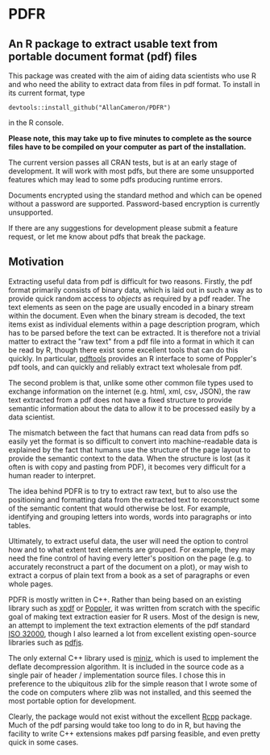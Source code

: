 # PDFR 

## An R package to extract usable text from portable document format (pdf) files

This package was created with the aim of aiding data scientists who
use R and who need the ability to extract data from files in pdf format. To
install in its current format, type 
```
devtools::install_github("AllanCameron/PDFR") 
``` 
in the R console.

**Please note, this may take up to five minutes to complete as the source files 
have to be compiled on your computer as part of the installation.**

The current version passes all CRAN tests, but is at an early stage of
development. It will work with most pdfs, but there are some unsupported
features which may lead to some pdfs producing runtime errors.

Documents encrypted using the standard method and which can be opened
without a password are supported. Password-based encryption is currently
unsupported.

If there are any suggestions for development please submit a feature request,
or let me know about pdfs that break the package.

## Motivation 
Extracting useful data from pdf is difficult for two reasons. Firstly, the pdf 
format primarily consists of binary data, which is laid out in such a way as to 
provide quick random access to *objects* as required by a pdf reader. The text 
elements as seen on the page are usually encoded in a binary stream within the 
document. Even when the binary stream is decoded, the text items exist as 
individual elements within a page description program, which has to be parsed 
before the text can be extracted. It is therefore not a trivial matter to 
extract the "raw text" from a pdf file into a format in which it can be read by 
R, though there exist some excellent tools that can do this quickly. In 
particular, 
[pdftools](https://ropensci.org/blog/2016/03/01/pdftools-and-jeroen/)
provides an R interface to some of Poppler's pdf tools, and can quickly and 
reliably extract text wholesale from pdf. 

The second problem is that, unlike some other common file types used to exchange 
information on the internet (e.g. html, xml, csv, JSON), the raw text extracted 
from a pdf does not have a fixed structure to provide semantic information about 
the data to allow it to be processed easily by a data scientist. 

The mismatch between the fact that humans can read data from pdfs so easily yet 
the format is so difficult to convert into machine-readable data is explained by 
the fact that humans use the structure of the page layout to provide the 
semantic context to the data. When the structure is lost (as it often is with
copy and pasting from PDF), it becomes very difficult for a human reader to 
interpret. 

The idea behind PDFR is to try to extract raw text, but to also use the 
positioning and formatting data from the extracted text to reconstruct some of 
the semantic content that would otherwise be lost. For example, identifying and 
grouping letters into words, words into paragraphs or into tables. 

Ultimately, to extract useful data, the user will need the option to control how 
and to what extent text elements are grouped. For example, they may need the 
fine control of having every letter's position on the page (e.g. to accurately 
reconstruct a part of the document on a plot), or may wish to extract a corpus 
of plain text from a book as a set of paragraphs or even whole pages.  

PDFR is mostly written in C++. Rather than being based on an existing library 
such as [xpdf](https://www.xpdfreader.com/) or
[Poppler](https://poppler.freedesktop.org/), it was written from scratch with 
the specific goal of making text extraction easier for R users. Most of the
design is new, an attempt to implement the text extraction elements 
of the pdf standard [ISO 32000](https://www.iso.org/standard/51502.html), though 
I also learned a lot from excellent existing open-source libraries such as
[pdfjs](https://mozilla.github.io/pdf.js/). 

The only external C++ library used is 
[miniz](https://github.com/richgel999/miniz), which is used to implement the 
deflate decompression algorithm. It is included in the source code as a single 
pair of header / implementation source files. I chose this in preference 
to the ubiquitous zlib for the simple reason that I wrote some of the code on 
computers where zlib was not installed, and this seemed the most portable option 
for development. 

Clearly, the package would not exist without the excellent 
[Rcpp](http://www.rcpp.org/) package. Much of the pdf parsing would take too 
long to do in R, but having the facility to write C++ extensions makes pdf 
parsing feasible, and even pretty quick in some cases. 
